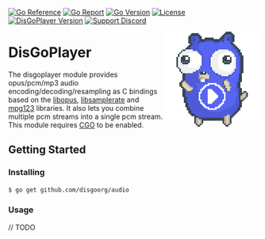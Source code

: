 [![Go Reference](https://pkg.go.dev/badge/github.com/disgoorg/audio.svg)](https://pkg.go.dev/github.com/disgoorg/audio)
[![Go Report](https://goreportcard.com/badge/github.com/disgoorg/audio)](https://goreportcard.com/report/github.com/disgoorg/audio)
[![Go Version](https://img.shields.io/github/go-mod/go-version/disgoorg/disgoplayer)](https://golang.org/doc/devel/release.html)
[![License](https://img.shields.io/badge/License-Apache%202.0-blue.svg)](https://github.com/disgoorg/audio/blob/master/LICENSE)
[![DisGoPlayer Version](https://img.shields.io/github/v/tag/disgoorg/disgoplayer?label=release)](https://github.com/disgoorg/audio/releases/latest)
[![Support Discord](https://discord.com/api/guilds/817327181659111454/widget.png)](https://discord.gg/zQ4u3CdU3J)

<img align="right" src="/.github/disgoplayer.png" width=192 alt="discord gopher">

# DisGoPlayer

The disgoplayer module provides opus/pcm/mp3 audio encoding/decoding/resampling as C bindings based on the [libopus](https://github.com/xiph/opus), [libsamplerate](http://mega-nerd.com/SRC) and [mpg123](https://mpg123.de) libraries.
It also lets you combine multiple pcm streams into a single pcm stream.
This module requires [CGO](https://go.dev/blog/cgo) to be enabled.

## Getting Started

### Installing

```sh
$ go get github.com/disgoorg/audio
```

### Usage

// TODO